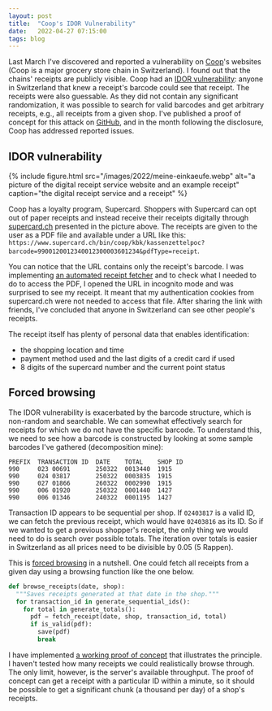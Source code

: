 ```yaml
---
layout: post
title:  "Coop's IDOR Vulnerability"
date:   2022-04-27 07:15:00
tags: blog
---
```

Last March I've discovered and reported a vulnerability on [Coop][coop]'s
websites (Coop is a major grocery store chain in Switzerland). I found out that
the chains' receipts are publicly visible. Coop had an [IDOR
vulnerability][idor]: anyone in Switzerland that knew a receipt's barcode could
see that receipt. The receipts were also guessable. As they did not contain any
significant randomization, it was possible to search for valid barcodes and get
arbitrary receipts, e.g., all receipts from a given shop. I've published a
proof of concept for this attack on [GitHub][github], and in the month
following the disclosure, Coop has addressed reported issues.

## IDOR vulnerability

{% include figure.html
    src="/images/2022/meine-einkaeufe.webp"
    alt="a picture of the digital receipt service website and an example receipt"
    caption="the digital receipt service and a receipt"
%}

Coop has a loyalty program, Supercard. Shoppers with Supercard can opt out of
paper receipts and instead receive their receipts digitally through
[supercard.ch](https://supercard.ch) presented in the picture above. The
receipts are given to the user as a PDF file and available under a URL like
this:
`https://www.supercard.ch/bin/coop/kbk/kassenzettelpoc?barcode=9900120012340012300003601234&pdfType=receipt`.

You can notice that the URL contains only the receipt's barcode. I was
implementing [an automated receipt fetcher][findata-fetcher] and to check what
I needed to do to access the PDF, I opened the URL in incognito mode and was
surprised to see my receipt. It meant that my authentication cookies from
supercard.ch were not needed to access that file. After sharing the link with
friends, I've concluded that anyone in Switzerland can see other people's
receipts.

The receipt itself has plenty of personal data that enables identification:

* the shopping location and time
* payment method used and the last digits of a credit card if used
* 8 digits of the supercard number and the current point status

## Forced browsing

The IDOR vulnerability is exacerbated by the barcode structure, which is
non-random and searchable. We can somewhat effectively search for receipts for
which we do not have the specific barcode. To understand this, we need to see
how a barcode is constructed by looking at some sample barcodes I've gathered
(decomposition mine):

```plaintext
PREFIX  TRANSACTION ID  DATE    TOTAL    SHOP ID
990     023 00691       250322  0013440  1915
990     024 03817       250322  0003835  1915
990     027 01866       260322  0002990  1915
990     006 01920       250322  0001440  1427
990     006 01346       240322  0001195  1427
```

Transaction ID appears to be sequential per shop. If `02403817` is a valid ID,
we can fetch the previous receipt, which would have `02403816` as its ID. So if
we wanted to get a previous shopper's receipt, the only thing we would need to
do is search over possible totals. The iteration over totals is easier in
  Switzerland as all prices need to be divisible by 0.05 (5 Rappen).

This is [forced browsing][forced-browsing] in a nutshell. One could fetch all
receipts from a given day using a browsing function like the one below.

```python
def browse_receipts(date, shop):
  """Saves receipts generated at that date in the shop."""
  for transaction_id in generate_sequential_ids():
    for total in generate_totals():
      pdf = fetch_receipt(date, shop, transaction_id, total)
      if is_valid(pdf):
        save(pdf)
        break
```

I have implemented [a working proof of concept][github] that illustrates the
principle. I haven't tested how many receipts we could realistically browse
through. The only limit, however, is the server's available throughput. The
proof of concept can get a receipt with a particular ID within a minute, so it
should be possible to get a significant chunk (a thousand per day) of a shop's
receipts.

[coop]: https://en.wikipedia.org/wiki/Coop_(Switzerland)
[idor]: https://portswigger.net/web-security/access-control/idor
[github]: https://github.com/gregorias/supercard-idor
[findata-fetcher]: https://github.com/gregorias/findata-fetcher
[forced-browsing]: https://avinetworks.com/glossary/forceful-browsing/
